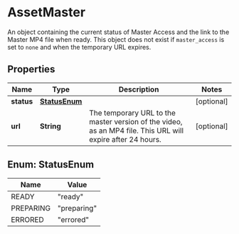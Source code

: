 

# AssetMaster

An object containing the current status of Master Access and the link to the Master MP4 file when ready. This object does not exist if `master_access` is set to `none` and when the temporary URL expires.
## Properties

Name | Type | Description | Notes
------------ | ------------- | ------------- | -------------
**status** | [**StatusEnum**](#StatusEnum) |  |  [optional]
**url** | **String** | The temporary URL to the master version of the video, as an MP4 file. This URL will expire after 24 hours. |  [optional]



## Enum: StatusEnum

Name | Value
---- | -----
READY | &quot;ready&quot;
PREPARING | &quot;preparing&quot;
ERRORED | &quot;errored&quot;



